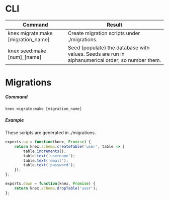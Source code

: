 # CLI
Command | Result
--- | ---
knex migrate:make [migration_name] | Create migration scripts under ./migrations.
knex seed:make [num]_[name] | Seed (populate) the database with values. Seeds are run in alphanumerical order, so number them.

# Migrations
##### Command
`knex migrate:make [migration_name]`

##### Example
These scripts are generated in ./migrations.
```javascript
exports.up = function(knex, Promise) {
    return knex.schema.createTable('user', table => {
        table.increments();
        table.text('username');
        table.text('email');
        table.text('password');
    });
};

exports.down = function(knex, Promise) {
    return knex.schema.dropTable('user');
};
```


